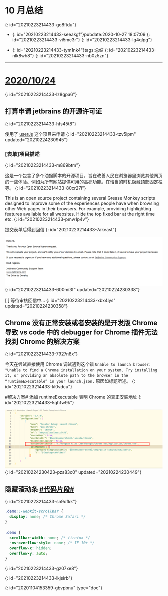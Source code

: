 # 10 月总结
{: id="20210223214433-go8ftdu"}

- {: id="20210223214433-seeakgf"}pubdate:2020-10-27 18:07:09
  {: id="20210223214433-vi5mc3r"}
{: id="20210223214433-lg4qlpg"}

- {: id="20210223214433-tym1nk4"}tags:总结
  {: id="20210223214433-nlk8wh8"}
{: id="20210223214433-nb0z5zn"}

---

# [2020/10/24](https://www.wolai.com/zzzz/2A2ueuWQb2J82Q9DMZRfKS)
{: id="20210223214433-lz8gpa6"}

## 打算申请 jetbrains 的开源许可证
{: id="20210223214433-hfs45t8"}

使用了 [userJs](https://github.com/2234839/userJS) 这个项目来申请
{: id="20210223214433-tzv5ipm" updated="20210224230945"}

### [表单]项目描述
{: id="20210223214433-m869btm"}

这是一个包含了多个油猴脚本的开源项目，旨在改善人民在浏览器里浏览其他网页的一些体验。例如为所有网站提供可用的高亮功能。在恰当的时机隐藏顶部固定栏等。
{: id="20210223214433-80cr27i"}

This is an open source project containing several Grease Monkey scripts designed to improve some of the experiences people have when browsing other Web pages in their browsers. For example, providing highlighting features available for all websites. Hide the top fixed bar at the right time etc.
{: id="20210223214433-pmw1p4v"}

提交表单后得到回信
{: id="20210223214433-7akeast"}

![提交表单后得到的回信](assets/20210224230249-qtb7v2l.png)
{: id="20210223214433-600mi3f" updated="20210224230338"}

[ ] 等待审核回信中...
{: id="20210223214433-xbx4lys" updated="20210224230358"}

## Chrome 没有正常安装或者安装的是开发版 Chrome 导致 vs code 中的 debugger for Chrome 插件无法找到 Chrome 的解决方案
{: id="20210223214433-7927n8x"}

今天在尝试直接使用 Chrome 调试遇到这个错 `Unable to launch browser: "Unable to find a Chrome installation on your system. Try installing it, or providing an absolute path to the browser in the “runtimeExecutable” in your launch.json.` 原因如标题所述。
{: id="20210223214433-kl0vdcu"}

#解决方案# 添加 runtimeExecutable 表明 Chrome 的真正安装地址
{: id="20210223214433-5qhfw9k"}

![解决方案演示](assets/20210224230423-l30gwmu.png)
{: id="20210224230423-pzs83c0" updated="20210224230449"}

## 隐藏滚动条 [#代码片段#](https://www.wolai.com/zzzz/ieiXFmrmfEMTXvEKHBA47G)
{: id="20210223214433-sn9ofkk"}

```CSS
.demo::-webkit-scrollbar {
  display: none; /* Chrome Safari */
}

.demo {
  scrollbar-width: none; /* firefox */
  -ms-overflow-style: none; /* IE 10+ */
  overflow-x: hidden;
  overflow-y: auto;
}
```
{: id="20210223214433-gz07xe8"}

{: id="20210223214433-lkjsirb"}


{: id="20201104153359-gbvpbnu" type="doc"}
